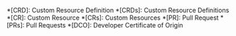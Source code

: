 *[CRD]: Custom Resource Definition
*[CRDs]: Custom Resource Definitions
*[CR]: Custom Resource
*[CRs]: Custom Resources
*[PR]: Pull Request
*[PRs]: Pull Requests
*[DCO]: Developer Certificate of Origin